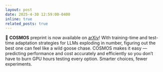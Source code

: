 ```yaml
---
layout: post
date: 2025-4-30 12:59:00-0400
inline: true
related_posts: true
---
```

🚀 **COSMOS** preprint is now available on [arXiv](https://arxiv.org/abs/2505.01449)! With training-time and test-time adaptation strategies for LLMs exploding in number, figuring out the best one can feel like a wild goose chase. COSMOS makes it easy — predicting performance and cost accurately and efficiently so you don’t have to burn GPU hours testing every option. Smarter choices, fewer experiments.

